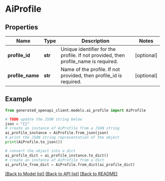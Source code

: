 # AiProfile


## Properties

Name | Type | Description | Notes
------------ | ------------- | ------------- | -------------
**profile_id** | **str** | Unique identifier for the profile. If not provided, then profile_name is required. | [optional]
**profile_name** | **str** | Name of the profile. If not provided, then profile_id is required. | [optional]

## Example

```python
from generated_openapi_client.models.ai_profile import AiProfile

# TODO update the JSON string below
json = "{}"
# create an instance of AiProfile from a JSON string
ai_profile_instance = AiProfile.from_json(json)
# print the JSON string representation of the object
print(AiProfile.to_json())

# convert the object into a dict
ai_profile_dict = ai_profile_instance.to_dict()
# create an instance of AiProfile from a dict
ai_profile_from_dict = AiProfile.from_dict(ai_profile_dict)
```
[[Back to Model list]](../README.md#documentation-for-models) [[Back to API list]](../README.md#documentation-for-api-endpoints) [[Back to README]](../README.md)
